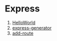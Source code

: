 Express
=======

1. [HelloWorld](HelloWorld)
1. [express-generator](express-generator)
1. [add-route](add-route)

